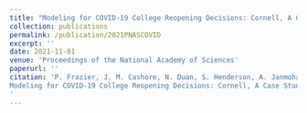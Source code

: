 ```yaml
---
title: "Modeling for COVID-19 College Reopening Decisions: Cornell, A Case Study"
collection: publications
permalink: /publication/2021PNASCOVID
excerpt: ''
date: 2021-11-01
venue: 'Proceedings of the National Academy of Sciences'
paperurl: ''
citation: 'P. Frazier, J. M. Cashore, N. Duan, S. Henderson, A. Janmohamed, B. Liu, D. Shmoys, J. Wan, Y. Zhang.
Modeling for COVID-19 College Reopening Decisions: Cornell, A Case Study. Proceedings of the National Academy of Sciences, to appear.
'
---
```

